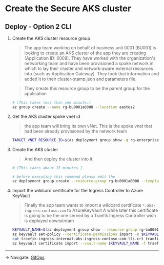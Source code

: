 # Create the Secure AKS cluster

## Deploy - Option 2 CLI

1. Create the AKS cluster resource group
   > The app team working on behalf of business unit 0001 (BU001) is looking to create an AKS cluster
   > of the app they are creating (Application ID: 0008). They have worked with the organization's
   > networking team and have been provisioned a spoke network in which to lay their cluster and
   > network-aware external resources into (such as Application Gateway). They took that information
   > and added it to their cluster-stamp.json and parameters file.

   > They create this resource group to be the parent group for the application

   ```bash
   # [This takes less than one minute.]
   az group create --name rg-bu0001a0008 --location eastus2
   ```

1. Get the AKS cluster spoke vnet id

   > the app team will bring its own vNet. This is the spoke vnet that had been already
   > provisioned by the network team

   ```bash
   TARGET_VNET_RESOURCE_ID=$(az deployment group show -g rg-enterprise-networking-spokes -n spoke-BU0001A0008 --query properties.outputs.clusterVnetResourceId.value -o tsv)
   ```
1. Create the AKS cluster
   > And then deploy the cluster into it.

   ```bash
   # [This takes about 15 minutes.]

   # before executing this command please edit the
   az deployment group create --resource-group rg-bu0001a0008 --template-file ./cluster-stamp.json --parameters targetVnetResourceId=$TARGET_VNET_RESOURCE_ID k8sRbacAadProfileAdminGroupObjectID=$K8S_RBAC_AAD_ADMIN_GROUP_OBJECTID k8sRbacAadProfileTenantId=$K8S_RBAC_AAD_PROFILE_TENANTID appGatewayListernerCertificate=$APP_GATEWAY_LISTERNER_CERTIFICATE rootCertWilcardIngressController=$ROOT_CERT_WILCARD_INGRESS_CONTROLLER
   ```
1. Import the wildcard certificate for the Ingress Controller to Azure KeyVault
   > Finally the app team wants to import a wildcard certificate `*.aks-ingress.contoso.com`  to AzureKeyVault
   > A while later this certificate is going to be the one served by a Traefik Ingress Controller wich is
   > deployed downstream

   ```bash
   KEYVAULT_NAME=$(az deployment group show --resource-group rg-bu0001a0008 -n cluster-stamp --query properties.outputs.keyVaultName.value -o tsv)
   az keyvault set-policy --certificate-permissions import -n $KEYVAULT_NAME --upn $(az account show --query user.name -o tsv)
   cat traefik-ingress-internal-aks-ingress-contoso-com-tls.crt traefik-ingress-internal-aks-ingress-contoso-com-tls.key > traefik-ingress-internal-aks-ingress-contoso-com-tls.pem
   az keyvault certificate import --vault-name $KEYVAULT_NAME -f traefik-ingress-internal-aks-ingress-contoso-com-tls.pem -n traefik-ingress-internal-aks-ingress-contoso-com-tls
   ```
---
-> Navigate: [GitOps](./06-gitops.md)
